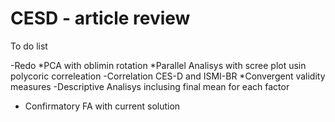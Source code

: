 # CESD - article review

To do list

-Redo
  *PCA with oblimin rotation 
  *Parallel Analisys with scree plot usin polycoric correleation 
-Correlation CES-D and ISMI-BR
  *Convergent validity measures
-Descriptive Analisys inclusing final mean for each factor

- Confirmatory FA with current solution 
